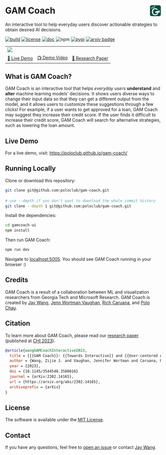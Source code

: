 # GAM Coach <a href="https://poloclub.github.io/gam-coach/"><img align="right" src="src/img/icon-gamcoach.svg" height="35"></img></a>

An interactive tool to help everyday users discover actionable strategies to obtain desired AI decisions.

[![build](https://github.com/poloclub/gam-coach/workflows/build/badge.svg)](https://github.com/poloclub/gam-coach/actions)
[![license](https://img.shields.io/badge/license-MIT-blue)](https://github.com/poloclub/gam-coach/blob/master/LICENSE)
[![doc](https://img.shields.io/badge/doc-available-blue)](https://poloclub.github.io/gam-coach/docs/gamcoach)
![npm](https://img.shields.io/npm/v/gamcoach)
[![pypi](https://img.shields.io/pypi/v/gamcoach?color=blue)](https://pypi.python.org/pypi/gamcoach)
[![arxiv badge](https://img.shields.io/badge/arXiv-2302.14165-red)](https://arxiv.org/abs/2302.14165)
<!-- [![DOI:10.1145/3491101.3519653](https://img.shields.io/badge/DOI-10.1145/3491101.3519653-blue)](https://doi.org/10.1145/3491101.3519653) -->

<table>
  <tr>
    <td colspan="4"><a href="https://poloclub.github.io/gam-coach"><img src='https://i.imgur.com/yOmEBz6.png'></a></td>
  </tr>
  <tr></tr>
  <tr>
    <td><a href="https://poloclub.github.io/timbertrek">🚀 Live Demo</a></td>
    <td><a href="https://youtu.be/ubacP34H9XE">📺 Demo Video</a></td>
    <!-- <td><a href="https://youtu.be/l1mr9z1TuAk">👨🏻‍🏫 Conference Talk</a></td> -->
    <td><a href="https://arxiv.org/abs/2302.14165">📖 Research Paper</a></td>
  </tr>
</table>

## What is GAM Coach?

GAM Coach is an interactive tool that helps *everyday users* **understand** and **alter** machine learning models' decisions.
It shows users diverse ways to change their input data so that they can get a different output from the model, and it allows users to customize these suggestions through a few clicks!
For example, if a user wants to get approved for a loan, GAM Coach may suggest they increase their credit score.
If the user finds it difficult to increase their credit score, GAM Coach will search for alternative strategies, such as lowering the loan amount.

## Live Demo

For a live demo, visit: <https://poloclub.github.io/gam-coach/>

## Running Locally

Clone or download this repository:

```bash
git clone git@github.com:poloclub/gam-coach.git

# use --depth if you don't want to download the whole commit history
git clone --depth 1 git@github.com:poloclub/gam-coach.git
```

Install the dependencies:

```bash
cd gamcoach-ui
npm install
```

Then run GAM Coach:

```bash
npm run dev
```

Navigate to [localhost:5005](https://localhost:5005). You should see GAM Coach running in your browser :)

## Credits

GAM Coach is a result of a collaboration between ML and visualization researchers from Georgia Tech and Microsoft Research.
GAM Coach is created by <a href='https://zijie.wang/' target='_blank'>Jay Wang</a>, <a href='https://www.jennwv.com' target='_blank'>Jenn Wortman Vaughan</a>, <a href='https://www.microsoft.com/en-us/research/people/rcaruana/' target='_blank'>Rich Caruana</a>, and <a href='' target='_blank'>Polo Chau</a>.

## Citation

To learn more about GAM Coach, please read our [research paper](https://arxiv.org/abs/2302.14165) (published at [CHI 2023](https://chi2023.acm.org)).

```bibTeX
@article{wangGAMCoachInteractive2023,
  title = {{{GAM Coach}}: {{Towards Interactive}} and {{User-centered Algorithmic Recourse}}},
  author = {Wang, Zijie J. and Vaughan, Jennifer Wortman and Caruana, Rich and Chau, Duen Horng},
  year = {2023},
  doi = {10.1145/3544548.3580816}
  journal = {arXiv:2302.14165},
  url = {https://arxiv.org/abs/2302.14165},
  archiveprefix = {arXiv}
}
```

## License

The software is available under the [MIT License](https://github.com/poloclub/gamcoach/blob/master/LICENSE).

## Contact

If you have any questions, feel free to [open an issue](https://github.com/poloclub/gamcoach/issues/new) or contact [Jay Wang](https://zijie.wang).
